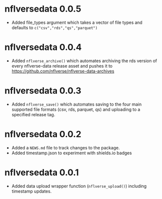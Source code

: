 # nflversedata 0.0.5 

* Added file_types argument which takes a vector of file types and defaults to `c("csv","rds","qs","parquet")`

# nflversedata 0.0.4

* Added `nflverse_archive()` which automates archiving the rds version of every nflverse-data release asset and pushes it to https://github.com/nflverse/nflverse-data-archives

# nflversedata 0.0.3

* Added `nflverse_save()` which automates saving to the four main supported file formats (csv, rds, parquet, qs) and uploading to a specified release tag.

# nflversedata 0.0.2

* Added a `NEWS.md` file to track changes to the package.
* Added timestamp.json to experiment with shields.io badges

# nflversedata 0.0.1

* Added data upload wrapper function (`nflverse_upload()`) including timestamp updates.
